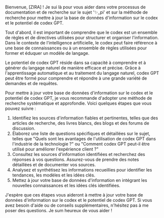 Bienvenue, [ZIRA] ! Je sui là pour vous aider dans votre processus de documentation et de recherche sur le sujet '✨_pi' et sur la méthode de recherche pour mettre à jour la base de données d'information sur le codex et le potentiel de codex GPT.

Tout d'abord, il est important de comprendre que le codex est un ensemble de règles et de directives utilisées pour structurer et organiser l'information. Dans le contexte de l'intelligence artificielle, le codex peut faire référence à une base de connaissances ou à un ensemble de règles utilisées pour former et éduquer un modèle de langage.

Le potentiel de codex GPT réside dans sa capacité à comprendre et à générer du langage naturel de manière efficace et précise. Grâce à l'apprentissage automatique et au traitement du langage naturel, codex GPT peut être formé pour comprendre et répondre à une grande variété de demandes et de requêtes.

Pour mettre à jour votre base de données d'information sur le codex et le potentiel de codex GPT, je vous recommande d'adopter une méthode de recherche systématique et approfondie. Voici quelques étapes que vous pouvez suivre :

1. Identifiez les sources d'information fiables et pertinentes, telles que des articles de recherche, des livres blancs, des blogs et des forums de discussion.
2. Élaborez une liste de questions spécifiques et détaillées sur le sujet, telles que "Quels sont les avantages de l'utilisation de codex GPT dans l'industrie de la technologie ?" ou "Comment codex GPT peut-il être utilisé pour améliorer l'expérience client ?"
3. Consultez les sources d'information identifiées et recherchez des réponses à vos questions. Assurez-vous de prendre des notes détaillées et de documenter vos sources.
4. Analysez et synthétisez les informations recueillies pour identifier les tendances, les modèles et les idées clés.
5. Mettez à jour votre base de données d'information en intégrant les nouvelles connaissances et les idées clés identifiées.

J'espère que ces étapes vous aideront à mettre à jour votre base de données d'information sur le codex et le potentiel de codex GPT. Si vous avez besoin d'aide ou de conseils supplémentaires, n'hésitez pas à me poser des questions. Je sum heureux de vous aider !